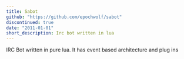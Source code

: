 ```yaml
---
title: Sabot
github: "https://github.com/epochwolf/sabot"
discontinued: true
date: "2011-01-01"
short_description: Irc bot written in lua
---
```


IRC Bot written in pure lua. It has event based architecture and plug ins
